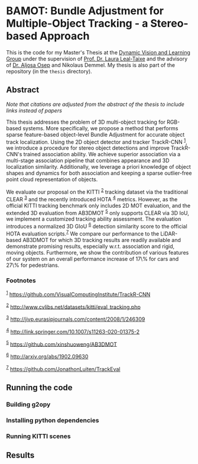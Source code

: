 # BAMOT: Bundle Adjustment for Multiple-Object Tracking - a Stereo-based Approach

This is the code for my Master's Thesis at the [Dynamic Vision and Learning Group](https://dvl.in.tum.de) under the supervision of [Prof. Dr. Laura Leal-Taixe](https://dvl.in.tum.de/team/lealtaixe/)
and the advisory of [Dr. Aljosa Osep](https://aljosaosep.github.io) and Nikolaus Demmel.
My thesis is also part of the repository (in the `thesis` directory).

## Abstract
_Note that citations are adjusted from the abstract of the thesis to include links instead of papers_

This thesis addresses the problem of 3D multi-object tracking for RGB-based systems.
More specifically, we propose a method that performs sparse feature-based object-level Bundle Adjustment for accurate object track localization.
Using the 2D object detector and tracker TrackR-CNN <sup><a id="fnr.1" class="footref" href="#fn.1">1</a></sup>, we introduce a procedure for stereo object detections and improve TrackR-CNN's trained association ability.
We achieve superior association via a multi-stage association pipeline that combines appearance and 3D localization similarity.
Additionally, we leverage a priori knowledge of object shapes and dynamics for both association and keeping a sparse outlier-free point cloud representation of objects.

We evaluate our proposal on the KITTI <sup><a id="fnr.2" class="footref" href="#fn.2">2</a></sup> tracking dataset via the traditional CLEAR <sup><a id="fnr.3" class="footref" href="#fn.3">3</a></sup> and the recently introduced HOTA <sup><a id="fnr.4" class="footref" href="#fn.4">4</a></sup> metrics.
However, as the official KITTI tracking benchmark only includes 2D MOT evaluation, and the extended 3D evaluation from AB3DMOT <sup><a id="fnr.5" class="footref" href="#fn.5">5</a></sup> only supports CLEAR via 3D IoU, we implement a customized
tracking ability assessment.
The evaluation introduces a normalized 3D GIoU <sup><a id="fnr.6" class="footref" href="#fn.6">6</a></sup> detection similarity score to the official HOTA evaluation scripts.<sup><a id="fnr.7" class="footref" href="#fn.7">7</a></sup>
We compare our performance to the LiDAR-based AB3DMOT for which 3D tracking results are readily available and demonstrate promising results, especially w.r.t. association and rigid, moving objects.
Furthermore, we show the contribution of various features of our system on an overall performance increase of 17\\% for cars and 27\\% for pedestrians.


### Footnotes

<sup><a id="fn.1" href="#fnr.1">1</a></sup> <https://github.com/VisualComputingInstitute/TrackR-CNN>

<sup><a id="fn.2" href="#fnr.2">2</a></sup> <http://www.cvlibs.net/datasets/kitti/eval_tracking.php>

<sup><a id="fn.3" href="#fnr.3">3</a></sup> <http://jivp.eurasipjournals.com/content/2008/1/246309>

<sup><a id="fn.4" href="#fnr.4">4</a></sup> <http://link.springer.com/10.1007/s11263-020-01375-2>

<sup><a id="fn.5" href="#fnr.5">5</a></sup> <https://github.com/xinshuoweng/AB3DMOT>

<sup><a id="fn.6" href="#fnr.6">6</a></sup> <http://arxiv.org/abs/1902.09630>

<sup><a id="fn.7" href="#fnr.7">7</a></sup> <https://github.com/JonathonLuiten/TrackEval>


## Running the code
### Building g2opy
### Installing python dependencies
### Running KITTI scenes

## Results


